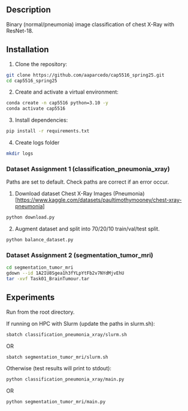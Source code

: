 ## Description
Binary (normal/pneumonia) image classification of chest X-Ray with ResNet-18. 

## Installation
1. Clone the repository:
```bash
git clone https://github.com/aaparcedo/cap5516_spring25.git
cd cap5516_spring25
```

2. Create and activate a virtual environment:
```bash
conda create -n cap5516 python=3.10 -y
conda activate cap5516
```

3. Install dependencies:
```bash
pip install -r requirements.txt
```

4. Create logs folder
```bash
mkdir logs
```

### Dataset Assignment 1 (classification_pneumonia_xray)
Paths are set to default. Check paths are correct if an error occur.
1. Download dataset Chest X-Ray Images (Pneumonia) [https://www.kaggle.com/datasets/paultimothymooney/chest-xray-pneumonia]
```bash
python download.py
```
2. Augment dataset and split into 70/20/10 train/val/test split.
```bash
python balance_dataset.py
```

### Dataset Assignment 2 (segmentation_tumor_mri)
```bash
cd segmentation_tumor_mri
gdown --id 1A2IU8Sgea1h3fYLpYtFb2v7NYdMjvEhU
tar -xvf Task01_BrainTumour.tar
```

## Experiments 
Run from the root directory.

If running on HPC with Slurm (update the paths in slurm.sh):
```bash
sbatch classification_pneumonia_xray/slurm.sh
```
OR
```bash
sbatch segmentation_tumor_mri/slurm.sh
```

Otherwise (test results will print to stdout):
```bash
python classification_pneumonia_xray/main.py
```
OR
```bash
python segmentation_tumor_mri/main.py
```
